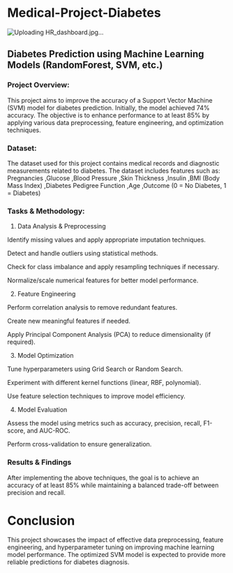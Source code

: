 # Medical-Project-Diabetes
![Uploading HR_dashboard.jpg…]()

## Diabetes Prediction using Machine Learning Models (RandomForest, SVM, etc.)

### Project Overview:

This project aims to improve the accuracy of a Support Vector Machine (SVM) model for diabetes prediction. Initially, the model achieved 74% accuracy. The objective is to enhance performance to at least 85% by applying various data preprocessing, feature engineering, and optimization techniques.

### Dataset:

The dataset used for this project contains medical records and diagnostic measurements related to diabetes. The dataset includes features such as: 
Pregnancies 
,Glucose 
,Blood Pressure 
,Skin Thickness 
,Insulin 
,BMI (Body Mass Index) 
,Diabetes Pedigree Function 
,Age 
,Outcome (0 = No Diabetes, 1 = Diabetes)

### Tasks & Methodology:

1. Data Analysis & Preprocessing

Identify missing values and apply appropriate imputation techniques.

Detect and handle outliers using statistical methods.

Check for class imbalance and apply resampling techniques if necessary.

Normalize/scale numerical features for better model performance.

2. Feature Engineering
   
Perform correlation analysis to remove redundant features.

Create new meaningful features if needed.

Apply Principal Component Analysis (PCA) to reduce dimensionality (if required).


3. Model Optimization
   
Tune hyperparameters using Grid Search or Random Search.

Experiment with different kernel functions (linear, RBF, polynomial).

Use feature selection techniques to improve model efficiency.

4. Model Evaluation
   
Assess the model using metrics such as accuracy, precision, recall, F1-score, and AUC-ROC.

Perform cross-validation to ensure generalization.

### Results & Findings

After implementing the above techniques, the goal is to achieve an accuracy of at least 85% while maintaining a balanced trade-off between precision and recall.


# Conclusion

This project showcases the impact of effective data preprocessing, feature engineering, and hyperparameter tuning on improving machine learning model performance. The optimized SVM model is expected to provide more reliable predictions for diabetes diagnosis.

